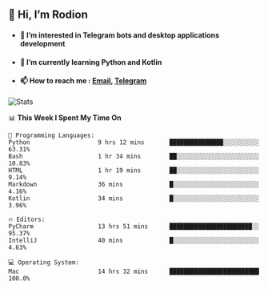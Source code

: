 ## 👋 Hi, I’m Rodion
- #### 👀 I’m interested in Telegram bots and desktop applications development
- #### 🌱 I’m currently learning Python and Kotlin
- #### 📫 How to reach me : [Email](mailto:me@lavn.ml), [Telegram](https://t.me/fast_geek)

![Stats](https://github-readme-stats.vercel.app/api?username=fast-geek&show_icons=true&theme=react&hide=issues&count_private=true&layout=compact)


<!--START_SECTION:waka-->
📊 **This Week I Spent My Time On** 

```text
💬 Programming Languages: 
Python                   9 hrs 12 mins       ███████████████░░░░░░░░░░   63.31% 
Bash                     1 hr 34 mins        ██░░░░░░░░░░░░░░░░░░░░░░░   10.83% 
HTML                     1 hr 19 mins        ██░░░░░░░░░░░░░░░░░░░░░░░   9.14% 
Markdown                 36 mins             █░░░░░░░░░░░░░░░░░░░░░░░░   4.16% 
Kotlin                   34 mins             █░░░░░░░░░░░░░░░░░░░░░░░░   3.96%

🔥 Editors: 
PyCharm                  13 hrs 51 mins      ███████████████████████░░   95.37% 
IntelliJ                 40 mins             █░░░░░░░░░░░░░░░░░░░░░░░░   4.63%

💻 Operating System: 
Mac                      14 hrs 32 mins      █████████████████████████   100.0%

```


<!--END_SECTION:waka-->
